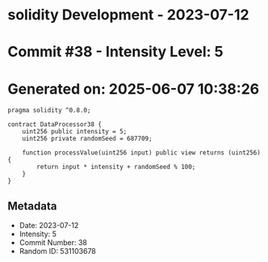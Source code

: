 ﻿# solidity Development - 2023-07-12
# Commit #38 - Intensity Level: 5
# Generated on: 2025-06-07 10:38:26
```solidity
pragma solidity ^0.8.0;

contract DataProcessor38 {
    uint256 public intensity = 5;
    uint256 private randomSeed = 687709;

    function processValue(uint256 input) public view returns (uint256) {
        return input * intensity + randomSeed % 100;
    }
}
```
## Metadata
- Date: 2023-07-12
- Intensity: 5
- Commit Number: 38
- Random ID: 531103678

